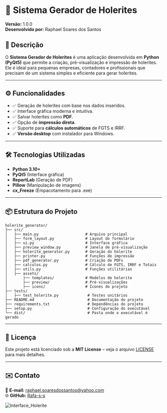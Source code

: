 # 📄 Sistema Gerador de Holerites

**Versão:** 1.0.0  
**Desenvolvido por:** Raphael Soares dos Santos  

## 📌 Descrição

O **Sistema Gerador de Holerites** é uma aplicação desenvolvida em **Python (PyQt5)** que permite a criação, pré-visualização e impressão de holerites. Ele é ideal para pequenas empresas, contadores e profissionais que precisam de um sistema simples e eficiente para gerar holerites.

---

## ⚙️ Funcionalidades

- ✅ Geração de holerites com base nos dados inseridos.
- ✅ Interface gráfica moderna e intuitiva.
- ✅ Salvar holerites como **PDF**.
- ✅ Opção de **impressão direta**.
- ✅ Suporte para **cálculos automáticos** de FGTS e IRRF.
- ✅ **Versão desktop** com instalador para Windows.

---

## 🛠️ Tecnologias Utilizadas

- **Python 3.10+**
- **PyQt5** (Interface gráfica)
- **ReportLab** (Geração de PDF)
- **Pillow** (Manipulação de imagens)
- **cx_Freeze** (Empacotamento para .exe)

---

## 📦 Estrutura do Projeto

```
holerite_generator/
├── src/
│   ├── main.py                     # Arquivo principal
│   ├── form_layout.py              # Layout do formulário
│   ├── ui.py                       # Interface gráfica
│   ├── preview_window.py           # Janela de pré-visualização
│   ├── holerite_generator.py       # Geração do holerite
│   ├── printer.py                  # Funções de impressão
│   ├── pdf_generator.py            # Criação de PDFs
│   ├── calculos.py                 # Cálculo de FGTS, IRRF e Totais
│   ├── utils.py                    # Funções utilitárias
│   ├── assets/
│       ├── templates/              # Modelos de holerite
│       ├── preview/                # Pré-visualizações
│       ├── icons/                  # Ícones do projeto
├── tests/
│   ├── test_holerite.py             # Testes unitários
├── README.md                        # Documentação do projeto
├── requirements.txt                 # Dependências do projeto
├── setup.py                         # Configuração do executável
└── dist/                            # Pasta onde o executável é gerado
```

---

## 📃 Licença

Este projeto está licenciado sob a **MIT License** – veja o arquivo [LICENSE](LICENSE) para mais detalhes.

---

## ✉️ Contato

📧 **E-mail:** raphael.soaresdossantos@yahoo.com  
🌐 **GitHub:** [Rafa-s-s](https://github.com/Rafa-s-s)  

![Interface_Holerite](https://github.com/user-attachments/assets/e4837af5-e5da-4da6-8f71-73c491eeb73c)




